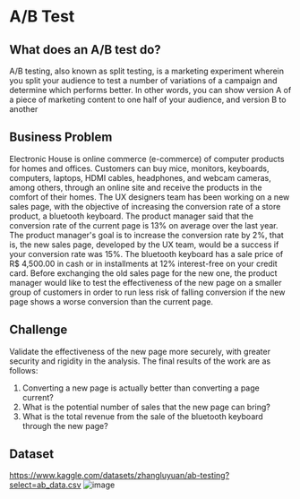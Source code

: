 # A/B Test 

## What does an A/B test do?
A/B testing, also known as split testing, is a marketing experiment wherein you split your audience to test a number of variations of a campaign and determine which performs better. In other words, you can show version A of a piece of marketing content to one half of your audience, and version B to another

## Business Problem
Electronic House is online commerce (e-commerce) of computer products for homes and offices. Customers can buy mice, monitors, keyboards, computers, laptops, HDMI cables, headphones, and webcam cameras, among others, through an online site and receive the products in the comfort of their homes.
The UX designers team has been working on a new sales page, with the objective of increasing the conversion rate of a store product, a bluetooth keyboard. The product manager said that the conversion rate of the current page is 13% on average over the last year.
The product manager's goal is to increase the conversion rate by 2%, that is, the new sales page, developed by the UX team, would be a success if your conversion rate was 15%.
The bluetooth keyboard has a sale price of R$ 4,500.00 in cash or in installments at 12% interest-free on your credit card.
Before exchanging the old sales page for the new one, the product manager would like to test the effectiveness of the new page on a smaller group of customers in order to run less risk of falling conversion if the new page shows a worse conversion than the current page.

## Challenge
Validate the effectiveness of the new page more securely,
with greater security and rigidity in the analysis.
The final results of the work are as follows:
1. Converting a new page is actually better than converting a page
current?
2. What is the potential number of sales that the new page can bring?
3. What is the total revenue from the sale of the bluetooth keyboard through the new page?

## Dataset
https://www.kaggle.com/datasets/zhangluyuan/ab-testing?select=ab_data.csv
![image](https://user-images.githubusercontent.com/70095554/177532054-d1aaec9c-590b-4505-a072-9693507b4b26.png)

